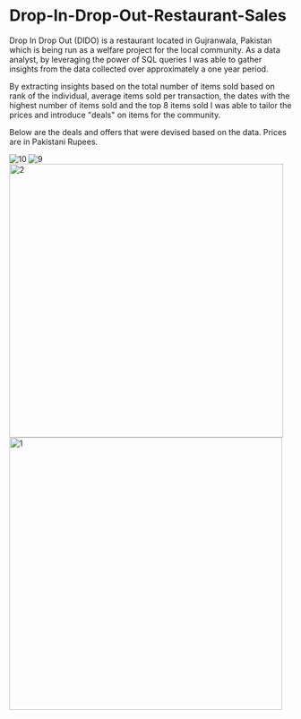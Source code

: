 # Drop-In-Drop-Out-Restaurant-Sales
Drop In Drop Out (DIDO) is a restaurant located in Gujranwala, Pakistan which is being run as a welfare project for the local community. As a data analyst, by leveraging the power of SQL queries I was able to gather insights from the data collected over approximately a one year period.

By extracting insights based on the total number of items sold based on rank of the individual, average items sold per transaction, the dates with the highest number of items sold and the top 8 items sold I was able to tailor the prices and introduce "deals" on items for the community. 

Below are the deals and offers that were devised based on the data. Prices are in Pakistani Rupees.

![10](https://github.com/user-attachments/assets/1d7d1bfd-bdb0-4d33-acf7-42516d507534)
![9](https://github.com/user-attachments/assets/fe98a900-fb31-4f93-bc8e-66f9f0a1f44f)
<img width="489" alt="2" src="https://github.com/user-attachments/assets/8dc72e18-d1e1-4aac-b4a5-8361285bbae2" />
<img width="487" alt="1" src="https://github.com/user-attachments/assets/5301f9dd-0361-442f-8963-cb01ef447449" />
